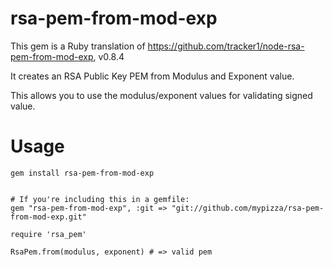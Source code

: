 # rsa-pem-from-mod-exp

This gem is a Ruby translation of https://github.com/tracker1/node-rsa-pem-from-mod-exp, v0.8.4

It creates an RSA Public Key PEM from Modulus and Exponent value.

This allows you to use the modulus/exponent values for validating signed value.

# Usage

```
gem install rsa-pem-from-mod-exp


# If you're including this in a gemfile:
gem "rsa-pem-from-mod-exp", :git => "git://github.com/mypizza/rsa-pem-from-mod-exp.git"
```

```
require 'rsa_pem'

RsaPem.from(modulus, exponent) # => valid pem
```
